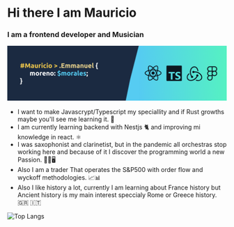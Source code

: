 # Hi there I am Mauricio

### I am a frontend developer and Musician

![Banner](./banner.png)

- I want to make Javascrypt/Typescript my speciallity and if Rust growths maybe you'll see me learning it. 🚀
- I am currently learning backend with Nestjs 🐈 and improving mi knowledge in react. ⚛️
- I was saxophonist and clarinetist, but in the pandemic all orchestras stop working here and because of it I discover the programming world a new Passion. 🎷🎼🖥️
- Also I am a trader That operates the S&P500 with order flow and wyckoff methodologies. 📈📊
- Also I like history a lot, currently I am learning about France history but Ancient history is my main interest speccialy Rome or Greece history. 🇬🇷 🇮🇹

![Top Langs](https://github-readme-stats.vercel.app/api/top-langs/?username=MauricioMorenoMorales&theme=tokyonight&langs_count=12&layout=compact,makefile)

<!--[![willianrod's wakatime stats](https://github-readme-stats.vercel.app/api/wakatime?username=mauriciomoreno2)](https://github.com/anuraghazra/github-readme-stats)-->
